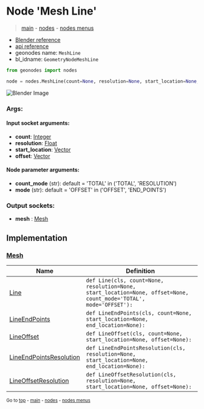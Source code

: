 # Node 'Mesh Line'

> [main](../structure.md) - [nodes](nodes.md) - [nodes menus](nodes_menus.md)

- [Blender reference](https://docs.blender.org/manual/en/latest/modeling/geometry_nodes/mesh_primitives/mesh_line.html)
- [api reference](https://docs.blender.org/api/current/bpy.types.GeometryNodeMeshLine.html)
- geonodes name: `MeshLine`
- bl_idname: `GeometryNodeMeshLine`

```python
from geonodes import nodes

node = nodes.MeshLine(count=None, resolution=None, start_location=None, offset=None, count_mode='TOTAL', mode='OFFSET')
```

![Blender Image](https://docs.blender.org/manual/en/latest/_images/node-types_GeometryNodeMeshLine.webp)

### Args:

#### Input socket arguments:

- **count**: [Integer](Integer.md)
- **resolution**: [Float](Float.md)
- **start_location**: [Vector](Vector.md)
- **offset**: [Vector](Vector.md)

#### Node parameter arguments:

- **count_mode** (str): default = 'TOTAL' in ('TOTAL', 'RESOLUTION')
- **mode** (str): default = 'OFFSET' in ('OFFSET', 'END_POINTS')

### Output sockets:

- **mesh** : [Mesh](Mesh.md)

## Implementation

### [Mesh](Mesh.md)

| Name | Definition |
|------|------------|
 | [Line](Mesh.md#Line-classmethod) | `def Line(cls, count=None, resolution=None, start_location=None, offset=None, count_mode='TOTAL', mode='OFFSET'):` |
 | [LineEndPoints](Mesh.md#LineEndPoints-classmethod) | `def LineEndPoints(cls, count=None, start_location=None, end_location=None):` |
 | [LineOffset](Mesh.md#LineOffset-classmethod) | `def LineOffset(cls, count=None, start_location=None, offset=None):` |
 | [LineEndPointsResolution](Mesh.md#LineEndPointsResolution-classmethod) | `def LineEndPointsResolution(cls, resolution=None, start_location=None, end_location=None):` |
 | [LineOffsetResolution](Mesh.md#LineOffsetResolution-classmethod) | `def LineOffsetResolution(cls, resolution=None, start_location=None, offset=None):` |

<sub>Go to [top](#node-Mesh-Line) - [main](../structure.md) - [nodes](nodes.md) - [nodes menus](nodes_menus.md)</sub>

